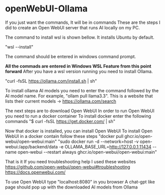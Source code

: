 # openWebUI-Ollama
If you just want the commands, It will be in commands
These are the steps I did to create an Open WebUI server that runs AI locally on my PC.

The command to install wsl is shown bellow. It installs Ubuntu by default.

  "wsl --install"
  
The command should be entered in windows command prompt.

**All the commads are entered in Windows WSL Feature from this point forward**
After you have a wsl version running you need to install Ollama.

  "curl -fsSL https://ollama.com/install.sh | sh"
  
To install ollama AI models you need to enter the command followed by the AI model name.
For example,
  "ollam pull llama3.3".
This is a website that lists their current models -> https://ollama.com/search

The next steps are to download Open WebUI
In order to run Open WebUI you need to run a docker container
To install docker enter the following commands
  "$ curl -fsSL https://get.docker.com/ | sh"


Now that docker is installed, you can install Open WebUI
To install Open WebUI in a docker contain follow these steps
  "docker pull ghcr.io/open-webui/open-webui:main"
  "sudo docker run -d --network=host -v open-webui:/app/backend/data -e OLLAMA_BASE_URL=http://127.0.0.1:11434 --name open-webui --restart always ghcr.io/open-webui/open-webui:main"

That is it
If you need troubleshooting help I used these websites
  https://github.com/open-webui/open-webui#troubleshooting
  https://docs.openwebui.com/

To use Open WebUI type "localhost:8080" in you browser
A chat-gpt like page should pop up with the downloaded AI models from Ollama
